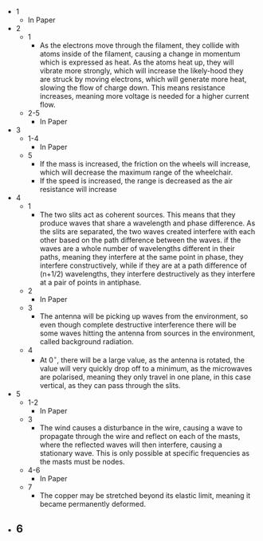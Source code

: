 - 1
	- In Paper
- 2
	- 1
		- As the electrons move through the filament, they collide with atoms inside of the filament, causing a change in momentum which is expressed as heat. As the atoms heat up, they will vibrate more strongly, which will increase the likely-hood they are struck by moving electrons, which will generate more heat, slowing the flow of charge down. This means resistance increases, meaning more voltage is needed for a higher current flow.
	- 2-5
		- In Paper
- 3
	- 1-4
		- In Paper
	- 5
		- If the mass is increased, the friction on the wheels will increase, which will decrease the maximum range of the wheelchair.
		- If the speed is increased, the range is decreased as the air resistance will increase
- 4
	- 1
		- The two slits act as coherent sources. This means that they produce waves that share a wavelength and phase difference. As the slits are separated, the two waves created interfere with each other based on the path difference between the waves. if the waves are a whole number of wavelengths different in their paths, meaning they interfere at the same point in phase, they interfere constructively, while if they are at a path difference of (n+1/2) wavelengths, they interfere destructively as they interfere at a pair of points in antiphase.
	- 2
		- In Paper
	- 3
		- The antenna will be picking up waves from the environment, so even though complete destructive interference there will be some waves hitting the antenna from sources in the environment, called background radiation.
	- 4
		- At 0$^\circ$, there will be a large value, as the antenna is rotated, the value will very quickly drop off to a minimum, as the microwaves are polarised, meaning they only travel in one plane, in this case vertical, as they can pass through the slits.
- 5
	- 1-2
		- In Paper
	- 3
		- The wind causes a disturbance in the wire, causing a wave to propagate through the wire and reflect on each of the masts, where the reflected waves will then interfere, causing a stationary wave. This is only possible at specific frequencies as the masts must be nodes.
	- 4-6
		- In Paper
	- 7
		- The copper may be stretched beyond its elastic limit, meaning it became permanently deformed.
- 6
	- 